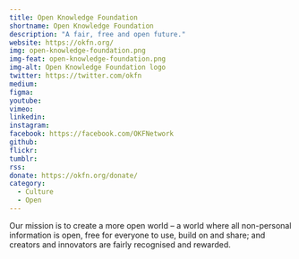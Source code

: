 ```yaml
---
title: Open Knowledge Foundation
shortname: Open Knowledge Foundation
description: "A fair, free and open future."
website: https://okfn.org/
img: open-knowledge-foundation.png
img-feat: open-knowledge-foundation.png
img-alt: Open Knowledge Foundation logo
twitter: https://twitter.com/okfn
medium: 
figma: 
youtube: 
vimeo: 
linkedin: 
instagram: 
facebook: https://facebook.com/OKFNetwork
github: 
flickr: 
tumblr: 
rss: 
donate: https://okfn.org/donate/
category:
  - Culture
  - Open
---
```


Our mission is to create a more open world – a world where all non-personal information is open, free for everyone to use, build on and share; and creators and innovators are fairly recognised and rewarded.
